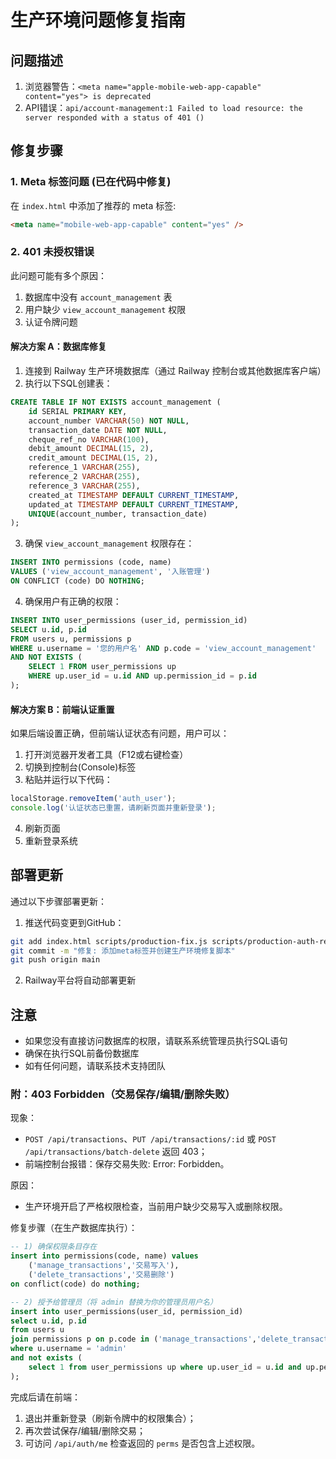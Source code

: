 # 生产环境问题修复指南

## 问题描述

1. 浏览器警告：`<meta name="apple-mobile-web-app-capable" content="yes"> is deprecated`
2. API错误：`api/account-management:1 Failed to load resource: the server responded with a status of 401 ()`

## 修复步骤

### 1. Meta 标签问题 (已在代码中修复)

在 `index.html` 中添加了推荐的 meta 标签:
```html
<meta name="mobile-web-app-capable" content="yes" />
```

### 2. 401 未授权错误

此问题可能有多个原因：
1. 数据库中没有 `account_management` 表
2. 用户缺少 `view_account_management` 权限
3. 认证令牌问题

#### 解决方案 A：数据库修复

1. 连接到 Railway 生产环境数据库（通过 Railway 控制台或其他数据库客户端）
2. 执行以下SQL创建表：
```sql
CREATE TABLE IF NOT EXISTS account_management (
    id SERIAL PRIMARY KEY,
    account_number VARCHAR(50) NOT NULL,
    transaction_date DATE NOT NULL,
    cheque_ref_no VARCHAR(100),
    debit_amount DECIMAL(15, 2),
    credit_amount DECIMAL(15, 2),
    reference_1 VARCHAR(255),
    reference_2 VARCHAR(255),
    reference_3 VARCHAR(255),
    created_at TIMESTAMP DEFAULT CURRENT_TIMESTAMP,
    updated_at TIMESTAMP DEFAULT CURRENT_TIMESTAMP,
    UNIQUE(account_number, transaction_date)
);
```

3. 确保 `view_account_management` 权限存在：
```sql
INSERT INTO permissions (code, name)
VALUES ('view_account_management', '入账管理')
ON CONFLICT (code) DO NOTHING;
```

4. 确保用户有正确的权限：
```sql
INSERT INTO user_permissions (user_id, permission_id)
SELECT u.id, p.id
FROM users u, permissions p
WHERE u.username = '您的用户名' AND p.code = 'view_account_management'
AND NOT EXISTS (
    SELECT 1 FROM user_permissions up 
    WHERE up.user_id = u.id AND up.permission_id = p.id
);
```

#### 解决方案 B：前端认证重置

如果后端设置正确，但前端认证状态有问题，用户可以：

1. 打开浏览器开发者工具（F12或右键检查）
2. 切换到控制台(Console)标签
3. 粘贴并运行以下代码：
```javascript
localStorage.removeItem('auth_user');
console.log('认证状态已重置，请刷新页面并重新登录');
```
4. 刷新页面
5. 重新登录系统

## 部署更新

通过以下步骤部署更新：

1. 推送代码变更到GitHub：
```bash
git add index.html scripts/production-fix.js scripts/production-auth-reset.js
git commit -m "修复: 添加meta标签并创建生产环境修复脚本"
git push origin main
```

2. Railway平台将自动部署更新

## 注意

- 如果您没有直接访问数据库的权限，请联系系统管理员执行SQL语句
- 确保在执行SQL前备份数据库
- 如有任何问题，请联系技术支持团队

### 附：403 Forbidden（交易保存/编辑/删除失败）

现象：
- `POST /api/transactions`、`PUT /api/transactions/:id` 或 `POST /api/transactions/batch-delete` 返回 403；
- 前端控制台报错：保存交易失败: Error: Forbidden。

原因：
- 生产环境开启了严格权限检查，当前用户缺少交易写入或删除权限。

修复步骤（在生产数据库执行）：

```sql
-- 1) 确保权限条目存在
insert into permissions(code, name) values
    ('manage_transactions','交易写入'),
    ('delete_transactions','交易删除')
on conflict(code) do nothing;

-- 2) 授予给管理员（将 admin 替换为你的管理员用户名）
insert into user_permissions(user_id, permission_id)
select u.id, p.id
from users u
join permissions p on p.code in ('manage_transactions','delete_transactions')
where u.username = 'admin'
and not exists (
    select 1 from user_permissions up where up.user_id = u.id and up.permission_id = p.id
);
```

完成后请在前端：
1) 退出并重新登录（刷新令牌中的权限集合）；
2) 再次尝试保存/编辑/删除交易；
3) 可访问 `/api/auth/me` 检查返回的 `perms` 是否包含上述权限。